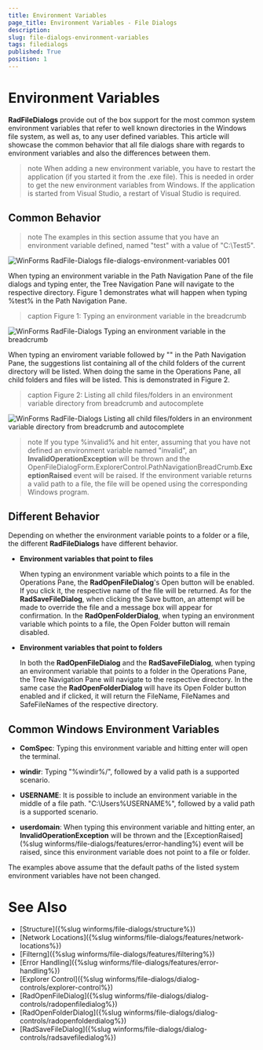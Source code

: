 ```yaml
---
title: Environment Variables
page_title: Environment Variables - File Dialogs
description:  
slug: file-dialogs-environment-variables
tags: filedialogs
published: True
position: 1 
---
```


#  Environment Variables

**RadFileDialogs** provide out of the box support for the most common system environment variables that refer to well known directories in the Windows file system, as well as, to any user defined variables. This article will showcase the common behavior that all file dialogs share with regards to environment variables and also the differences between them.

>note When adding a new environment variable, you have to restart the application (if you started it from the .exe file). This is needed in order to get the new environment variables from Windows. If the application is started from Visual Studio, a restart of Visual Studio is required.

## Common Behavior

>note The examples in this section assume that you have an environment variable defined, named "test" with a value of "C:&#92;Test5".

![WinForms RadFile-Dialogs file-dialogs-environment-variables 001](images/file-dialogs-environment-variables001.png)

When typing an environment variable in the Path Navigation Pane of the file dialogs and typing enter, the Tree Navigation Pane will navigate to the respective directory. Figure 1 demonstrates what will happen when typing %test% in the Path Navigation Pane.

>caption Figure 1: Typing an environment variable in the breadcrumb

![WinForms RadFile-Dialogs Typing an environment variable in the breadcrumb](images/file-dialogs-environment-variables002.gif)

When typing an enviroment variable followed by "\" in the Path Navigation Pane, the suggestions list containing all of the child folders of the current directory will be listed. When doing the same in the Operations Pane, all child folders and files will be listed. This is demonstrated in Figure 2.

>caption Figure 2: Listing all child files/folders in an environment variable directory from breadcrumb and autocomplete

![WinForms RadFile-Dialogs Listing all child files/folders in an environment variable directory from breadcrumb and autocomplete](images/file-dialogs-environment-variables003.gif)

>note If you type %invalid% and hit enter, assuming that you have not defined an environment variable named "invalid", an **InvalidOperationException** will be thrown and the OpenFileDialogForm.ExplorerControl.PathNavigationBreadCrumb.**ExceptionRaised** event will be raised. If the environment variable returns a valid path to a file, the file will be opened using the corresponding Windows program.

## Different Behavior

Depending on whether the environment variable points to a folder or a file, the different **RadFileDialogs** have different behavior.

* **Environment variables that point to files**

	When typing an environment variable which points to a file in the Operations Pane, the **RadOpenFileDialog**'s Open button will be enabled. If you click it, the respective name of the file will be returned. As for the **RadSaveFileDialog**, when clicking the Save button, an attempt will be made to override the file and a message box will appear for confirmation. In the **RadOpenFolderDialog**, when typing an environment variable which points to a file, the Open Folder button will remain disabled.

* **Environment variables that point to folders**

	In both the **RadOpenFileDialog** and the **RadSaveFileDialog**, when typing an environment variable that points to a folder in the Operations Pane, the Tree Navigation Pane will navigate to the respective directory. In the same case the **RadOpenFolderDialog** will have its Open Folder button enabled and if clicked, it will return the FileName, FileNames and SafeFileNames of the respective directory.

## Common Windows Environment Variables

* **ComSpec**: Typing this environment variable and hitting enter will open the terminal.

* **windir**: Typing "%windir%/", followed by a valid path is a supported scenario.

* **USERNAME**: It is possible to include an environment variable in the middle of a file path. "C:\Users\%USERNAME%\", followed by a valid path is a supported scenario.

* **userdomain**: When typing this environment variable and hitting enter, an **InvalidOperationException** will be thrown and the [ExceptionRaised](%slug winforms/file-dialogs/features/error-handling%) event will be raised, since this environment variable does not point to a file or folder.

The examples above assume that the default paths of the listed system environment variables have not been changed.

# See Also

* [Structure]({%slug winforms/file-dialogs/structure%})
* [Network Locations]({%slug winforms/file-dialogs/features/network-locations%})
* [Filterng]({%slug winforms/file-dialogs/features/filtering%}) 
* [Error Handling]({%slug winforms/file-dialogs/features/error-handling%})
* [Explorer Control]({%slug winforms/file-dialogs/dialog-controls/explorer-control%})
* [RadOpenFileDialog]({%slug winforms/file-dialogs/dialog-controls/radopenfiledialog%})
* [RadOpenFolderDialog]({%slug winforms/file-dialogs/dialog-controls/radopenfolderdialog%})
* [RadSaveFileDialog]({%slug winforms/file-dialogs/dialog-controls/radsavefiledialog%})
